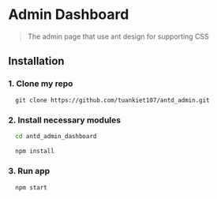 # Admin Dashboard

> The admin page that use ant design for supporting CSS

## Installation

### 1. Clone my repo

```
  git clone https://github.com/tuankiet107/antd_admin.git
```

### 2. Install necessary modules

```bash
  cd antd_admin_dashboard
  
  npm install
```

### 3. Run app

```bash
  npm start
```
